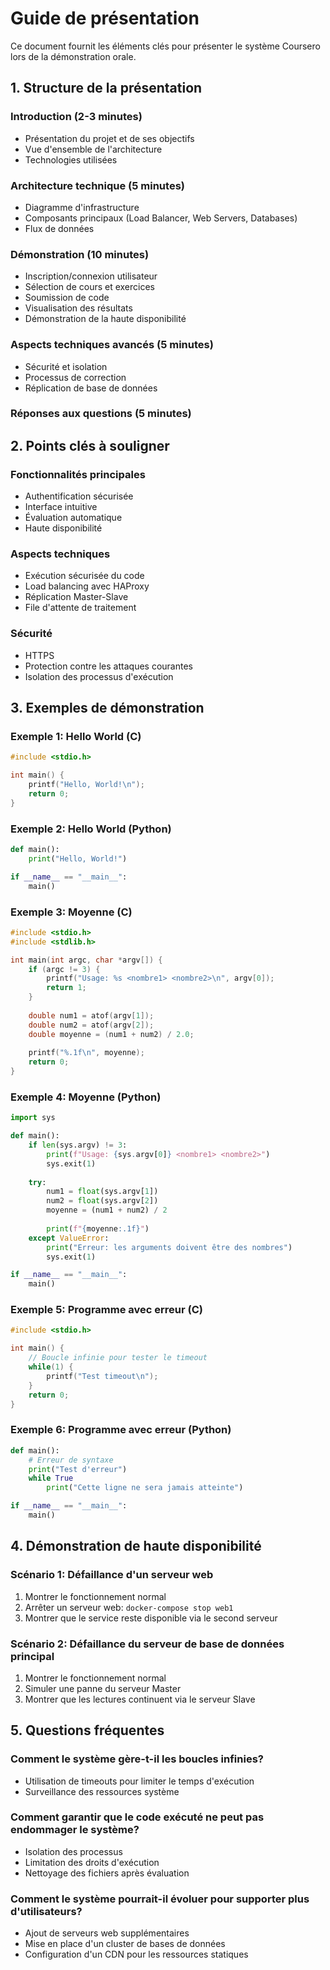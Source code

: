 # Guide de présentation

Ce document fournit les éléments clés pour présenter le système Coursero lors de la démonstration orale.

## 1. Structure de la présentation

### Introduction (2-3 minutes)
- Présentation du projet et de ses objectifs
- Vue d'ensemble de l'architecture
- Technologies utilisées

### Architecture technique (5 minutes)
- Diagramme d'infrastructure
- Composants principaux (Load Balancer, Web Servers, Databases)
- Flux de données

### Démonstration (10 minutes)
- Inscription/connexion utilisateur
- Sélection de cours et exercices
- Soumission de code
- Visualisation des résultats
- Démonstration de la haute disponibilité

### Aspects techniques avancés (5 minutes)
- Sécurité et isolation
- Processus de correction
- Réplication de base de données

### Réponses aux questions (5 minutes)

## 2. Points clés à souligner

### Fonctionnalités principales
- Authentification sécurisée
- Interface intuitive
- Évaluation automatique
- Haute disponibilité

### Aspects techniques
- Exécution sécurisée du code
- Load balancing avec HAProxy
- Réplication Master-Slave
- File d'attente de traitement

### Sécurité
- HTTPS
- Protection contre les attaques courantes
- Isolation des processus d'exécution

## 3. Exemples de démonstration

### Exemple 1: Hello World (C)
```c
#include <stdio.h>

int main() {
    printf("Hello, World!\n");
    return 0;
}
```

### Exemple 2: Hello World (Python)
```python
def main():
    print("Hello, World!")

if __name__ == "__main__":
    main()
```

### Exemple 3: Moyenne (C)
```c
#include <stdio.h>
#include <stdlib.h>

int main(int argc, char *argv[]) {
    if (argc != 3) {
        printf("Usage: %s <nombre1> <nombre2>\n", argv[0]);
        return 1;
    }
    
    double num1 = atof(argv[1]);
    double num2 = atof(argv[2]);
    double moyenne = (num1 + num2) / 2.0;
    
    printf("%.1f\n", moyenne);
    return 0;
}
```

### Exemple 4: Moyenne (Python)
```python
import sys

def main():
    if len(sys.argv) != 3:
        print(f"Usage: {sys.argv[0]} <nombre1> <nombre2>")
        sys.exit(1)
    
    try:
        num1 = float(sys.argv[1])
        num2 = float(sys.argv[2])
        moyenne = (num1 + num2) / 2
        
        print(f"{moyenne:.1f}")
    except ValueError:
        print("Erreur: les arguments doivent être des nombres")
        sys.exit(1)

if __name__ == "__main__":
    main()
```

### Exemple 5: Programme avec erreur (C)
```c
#include <stdio.h>

int main() {
    // Boucle infinie pour tester le timeout
    while(1) {
        printf("Test timeout\n");
    }
    return 0;
}
```

### Exemple 6: Programme avec erreur (Python)
```python
def main():
    # Erreur de syntaxe
    print("Test d'erreur")
    while True
        print("Cette ligne ne sera jamais atteinte")

if __name__ == "__main__":
    main()
```

## 4. Démonstration de haute disponibilité

### Scénario 1: Défaillance d'un serveur web
1. Montrer le fonctionnement normal
2. Arrêter un serveur web: `docker-compose stop web1`
3. Montrer que le service reste disponible via le second serveur

### Scénario 2: Défaillance du serveur de base de données principal
1. Montrer le fonctionnement normal
2. Simuler une panne du serveur Master
3. Montrer que les lectures continuent via le serveur Slave

## 5. Questions fréquentes

### Comment le système gère-t-il les boucles infinies?
- Utilisation de timeouts pour limiter le temps d'exécution
- Surveillance des ressources système

### Comment garantir que le code exécuté ne peut pas endommager le système?
- Isolation des processus
- Limitation des droits d'exécution
- Nettoyage des fichiers après évaluation

### Comment le système pourrait-il évoluer pour supporter plus d'utilisateurs?
- Ajout de serveurs web supplémentaires
- Mise en place d'un cluster de bases de données
- Configuration d'un CDN pour les ressources statiques
